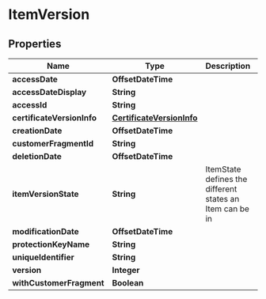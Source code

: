 

# ItemVersion


## Properties

| Name | Type | Description | Notes |
|------------ | ------------- | ------------- | -------------|
|**accessDate** | **OffsetDateTime** |  |  [optional] |
|**accessDateDisplay** | **String** |  |  [optional] |
|**accessId** | **String** |  |  [optional] |
|**certificateVersionInfo** | [**CertificateVersionInfo**](CertificateVersionInfo.md) |  |  [optional] |
|**creationDate** | **OffsetDateTime** |  |  [optional] |
|**customerFragmentId** | **String** |  |  [optional] |
|**deletionDate** | **OffsetDateTime** |  |  [optional] |
|**itemVersionState** | **String** | ItemState defines the different states an Item can be in |  [optional] |
|**modificationDate** | **OffsetDateTime** |  |  [optional] |
|**protectionKeyName** | **String** |  |  [optional] |
|**uniqueIdentifier** | **String** |  |  [optional] |
|**version** | **Integer** |  |  [optional] |
|**withCustomerFragment** | **Boolean** |  |  [optional] |



